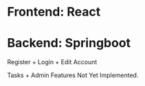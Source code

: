 # Frontend: React
# Backend: Springboot
Register + Login + Edit Account

Tasks + Admin Features Not Yet Implemented.
